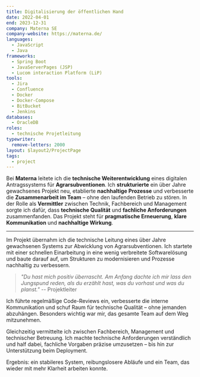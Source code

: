 ```yaml
---
title: Digitalisierung der öffentlichen Hand
date: 2022-04-01
end: 2023-12-31
company: Materna SE
company-website: https://materna.de/
languages:
  - JavaScript
  - Java
frameworks:
  - Spring Boot
  - JavaServerPages (JSP)
  - Lucom interaction Platform (LiP)
tools:
  - Jira
  - Confluence
  - Docker
  - Docker-Compose
  - BitBucket
  - Jenkins
databases:
  - OracleDB
roles:
  - technische Projetleitung
typewriter:
  remove-letters: 2000
layout: $layout2/ProjectPage
tags:
  - project
---
```


Bei **Materna** leitete ich die **technische Weiterentwicklung** eines digitalen Antragssystems für **Agrarsubventionen**. Ich **strukturierte** ein über Jahre gewachsenes Projekt neu, etablierte **nachhaltige Prozesse** und verbesserte die **Zusammenarbeit im Team** – ohne den laufenden Betrieb zu stören. In der Rolle als **Vermittler** zwischen Technik, Fachbereich und Management sorgte ich dafür, dass **technische Qualität** und **fachliche Anforderungen** zusammenfanden. Das Projekt steht für **pragmatische Erneuerung**, **klare Kommunikation** und **nachhaltige Wirkung**.

---

Im Projekt übernahm ich die technische Leitung eines über Jahre gewachsenen Systems zur Abwicklung von Agrarsubventionen. Ich startete mit einer schnellen Einarbeitung in eine wenig verbreitete Softwarelösung und baute darauf auf, um Strukturen zu modernisieren und Prozesse nachhaltig zu verbessern.

> _"Du hast mich positiv überrascht. Am Anfang dachte ich mir lass den Jungspund reden, als du erzählt hast, was du vorhast und was du planst."_
> -- Projektleiter

Ich führte regelmäßige Code-Reviews ein, verbesserte die interne Kommunikation und schuf Raum für technische Qualität – ohne jemanden abzuhängen. Besonders wichtig war mir, das gesamte Team auf dem Weg mitzunehmen.

Gleichzeitig vermittelte ich zwischen Fachbereich, Management und technischer Betreuung. Ich machte technische Anforderungen verständlich und half dabei, fachliche Vorgaben präzise umzusetzen – bis hin zur Unterstützung beim Deployment.

Ergebnis: ein stabileres System, reibungslosere Abläufe und ein Team, das wieder mit mehr Klarheit arbeiten konnte.
